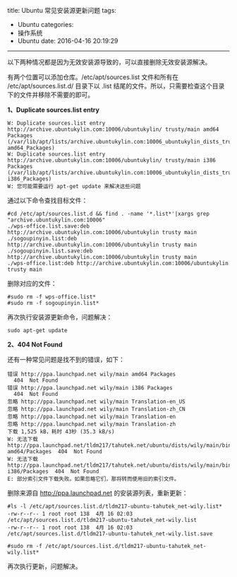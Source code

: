 title: Ubuntu 常见安装源更新问题
tags:
  - Ubuntu
categories:
  - 操作系统
  - Ubuntu
date: 2016-04-16 20:19:29
---


以下两种情况都是因为无效安装源导致的，可以直接删除无效安装源解决。

<!-- more -->

有两个位置可以添加仓库。/etc/apt/sources.list 文件和所有在 /etc/apt/sources.list.d/ 目录下以 .list 结尾的文件。所以，只需要检查这个目录下的文件并移除不需要的即可。

**1、Duplicate sources.list entry**

	W: Duplicate sources.list entry http://archive.ubuntukylin.com:10006/ubuntukylin/ trusty/main amd64 Packages (/var/lib/apt/lists/archive.ubuntukylin.com:10006_ubuntukylin_dists_trusty_main_binary-amd64_Packages)
	W: Duplicate sources.list entry http://archive.ubuntukylin.com:10006/ubuntukylin/ trusty/main i386 Packages (/var/lib/apt/lists/archive.ubuntukylin.com:10006_ubuntukylin_dists_trusty_main_binary-i386_Packages)
	W: 您可能需要运行 apt-get update 来解决这些问题

通过以下命令查找目标文件：

	#cd /etc/apt/sources.list.d && find . -name '*.list*'|xargs grep "archive.ubuntukylin.com:10006"
	./wps-office.list.save:deb http://archive.ubuntukylin.com:10006/ubuntukylin trusty main
	./sogoupinyin.list:deb http://archive.ubuntukylin.com:10006/ubuntukylin trusty main
	./sogoupinyin.list.save:deb http://archive.ubuntukylin.com:10006/ubuntukylin trusty main
	./wps-office.list:deb http://archive.ubuntukylin.com:10006/ubuntukylin trusty main

删除对应的文件：

	#sudo rm -f wps-office.list*
	#sudo rm -f sogoupinyin.list*

再次执行安装源更新命令，问题解决：

	sudo apt-get update

**2、404  Not Found**

还有一种常见问题是找不到的错误，如下：

	错误 http://ppa.launchpad.net wily/main amd64 Packages
	  404  Not Found
	错误 http://ppa.launchpad.net wily/main i386 Packages
	  404  Not Found
	忽略 http://ppa.launchpad.net wily/main Translation-en_US
	忽略 http://ppa.launchpad.net wily/main Translation-zh_CN
	忽略 http://ppa.launchpad.net wily/main Translation-en
	忽略 http://ppa.launchpad.net wily/main Translation-zh
	下载 1,525 kB，耗时 43秒 (35.3 kB/s)
	W: 无法下载 http://ppa.launchpad.net/tldm217/tahutek.net/ubuntu/dists/wily/main/binary-amd64/Packages  404  Not Found
	W: 无法下载 http://ppa.launchpad.net/tldm217/tahutek.net/ubuntu/dists/wily/main/binary-i386/Packages  404  Not Found
	E: 部分索引文件下载失败。如果忽略它们，那将转而使用旧的索引文件。

删除来源自 http://ppa.launchpad.net 的安装源列表，重新更新：

	#ls -l /etc/apt/sources.list.d/tldm217-ubuntu-tahutek_net-wily.list*
	-rw-r--r-- 1 root root 138  4月 16 02:03 /etc/apt/sources.list.d/tldm217-ubuntu-tahutek_net-wily.list
	-rw-r--r-- 1 root root 138  4月 16 02:03 /etc/apt/sources.list.d/tldm217-ubuntu-tahutek_net-wily.list.save

	#sudo rm -f /etc/apt/sources.list.d/tldm217-ubuntu-tahutek_net-wily.list*

再次执行更新，问题解决。
